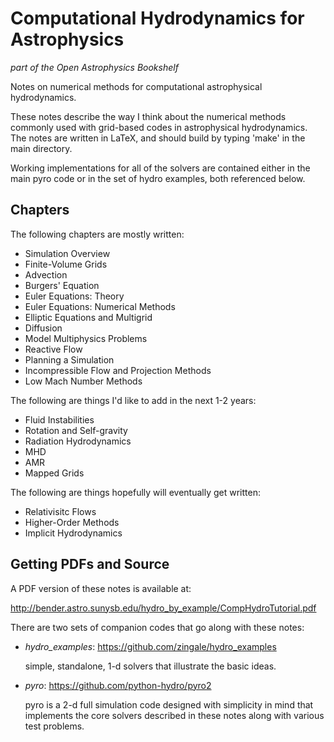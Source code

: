 # Computational Hydrodynamics for Astrophysics

*part of the Open Astrophysics Bookshelf*

Notes on numerical methods for computational astrophysical hydrodynamics.

These notes describe the way I think about the numerical methods commonly
used with grid-based codes in astrophysical hydrodynamics.  The notes
are written in LaTeX, and should build by typing 'make' in the main
directory.

Working implementations for all of the solvers are contained either in
the main pyro code or in the set of hydro examples, both referenced
below.

## Chapters

The following chapters are mostly written:

- Simulation Overview
- Finite-Volume Grids
- Advection
- Burgers' Equation
- Euler Equations: Theory
- Euler Equations: Numerical Methods
- Elliptic Equations and Multigrid
- Diffusion
- Model Multiphysics Problems
- Reactive Flow
- Planning a Simulation
- Incompressible Flow and Projection Methods
- Low Mach Number Methods

The following are things I'd like to add in the next 1-2 years:

- Fluid Instabilities
- Rotation and Self-gravity
- Radiation Hydrodynamics
- MHD
- AMR
- Mapped Grids

The following are things hopefully will eventually get written:

- Relativisitc Flows
- Higher-Order Methods
- Implicit Hydrodynamics


## Getting PDFs and Source

A PDF version of these notes is available at:

http://bender.astro.sunysb.edu/hydro_by_example/CompHydroTutorial.pdf


There are two sets of companion codes that go along with these notes:

 - *hydro_examples*: https://github.com/zingale/hydro_examples

   simple, standalone, 1-d solvers that illustrate the basic ideas.

 - *pyro*: https://github.com/python-hydro/pyro2

   pyro is a 2-d full simulation code designed with simplicity in
   mind that implements the core solvers described in these notes
   along with various test problems.




